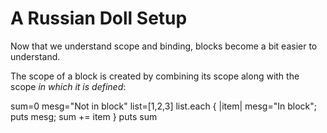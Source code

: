 # A Russian Doll Setup

Now that we understand scope and binding, blocks become a bit easier to understand.

The scope of a block is created by combining its scope along with the scope _in which it is defined_:

   sum=0
   mesg="Not in block"
   list=[1,2,3]
   list.each { |item| mesg="In block"; puts mesg; sum += item }
   puts sum